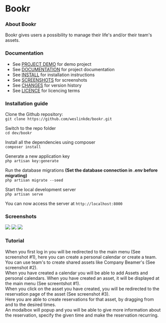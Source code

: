# Bookr
### About Bookr
Bookr gives users a possibility to manage their life's and/or their team's assets.

### Documentation

<ul>
    <li>
        See <a href="#">PROJECT DEMO</a> for demo project
    </li>
    <li>
        See <a href="#documentation">DOCUMENTATION</a> for project documentation
    </li>
    <li>
        See <a href="#installation-guide">INSTALL</a> for installation instructions
    </li>
    <li>
        See <a href="#screenshots">SCREENSHOTS</a> for screenshots
    </li>
    <li>
        See <a href="https://github.com/weslinkde/bookr/commits/develop">CHANGES</a> for version history
    </li>
    <li>
        See <a href="https://github.com/weslinkde/bookr/blob/develop/LICENSE">LICENCE</a> for licencing terms
    </li>
</ul>

### Installation guide

Clone the Github repository: <br>
```git clone https://github.com/weslinkde/bookr.git```

Switch to the repo folder <br>
```cd dev/bookr```

Install all the dependencies using composer <br>
```composer install```

Generate a new application key <br>
```php artisan key:generate```

Run the database migrations <b>(Set the database connection in .env before migrating)</b> <br>
```php artisan migrate --seed```

Start the local development server <br>
```php artisan serve```

You can now access the server at ```http://localhost:8000```

### Screenshots

<img src="https://github.com/weslinkde/bookr/blob/develop/bookr/screenshots/bookr-main-menu" rel="Bookr Main Menu">

<img src="https://github.com/weslinkde/bookr/blob/develop/bookr/screenshots/bookr-team-panel" rel="Bookr Team Panel">

<img src="https://github.com/weslinkde/bookr/blob/develop/bookr/screenshots/bookr-calendar-example" rel="Bookr Calendar Example">

### Tutorial

When you first log in you will be redirected to the main menu (See screenshot #1), here you can create a personal calendar or create a team. <br> You can use team's to create shared assets like Company Beamer's (See screenshot #2). <br> When you have created a calendar you will be able to add Assets and personal calendars. When you have created an asset, it will be displayed at the main menu (See screentshot #1). <br> When you click on the asset you have created, you will be redirected to the reservation page of the asset (See screenshot #3). <br> Here you are able to create reservations for that asset, by dragging from and to the desired times. <br> An modalbox will popup and you will be able to give more information about the reservation, specify the given time and make the reservation recurring.
